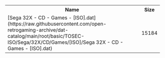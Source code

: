 <table>
<tr><th>Name</th><th>Size</th></tr>
<tr><td>[Sega 32X - CD - Games - [ISO].dat](https://raw.githubusercontent.com/open-retrogaming-archive/dat-catalog/main/root/basic/TOSEC-ISO/Sega/32X/CD/Games/[ISO]/Sega 32X - CD - Games - [ISO].dat)</td><td>15184</td></tr>
</table>
